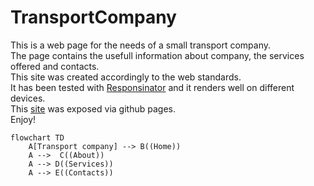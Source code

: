 # TransportCompany

This is a web page for the needs of a small transport company.\
The page contains the usefull information about company, the services offered and contacts.\
This site was created accordingly to the web standards.\
It has been tested with [Responsinator][responsinator] and it renders well on different devices.\
This [site][site] was exposed via github pages.\
Enjoy!

``` mermaid
flowchart TD
    A[Transport company] --> B((Home))
    A -->  C((About))
    A --> D((Services))
    A --> E((Contacts))
```

[responsinator]: http://www.responsinator.com/?url=glili.github.io%2FTransportCompany%2Ftransport%2Findex.html
[site]: https://glili.github.io/TransportCompany/transport/index.html
